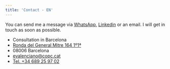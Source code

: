 ```yaml
---
title: 'Contact - EN'
---
```


You can send me a message via <a href="https://api.whatsapp.com/send?phone=689259702">WhatsApp</a>, [Linkedin](https://www.linkedin.com/in/eduardovalencianomendoza/) or an email. I will
get in touch as soon as possible.

- Consultation in Barcelona
- [Ronda del General Mitre 164 1º1ª](https://maps.app.goo.gl/Hf2BuXZfGD6amCMY8)
- 08006 Barcelona
- <a href="mailto:evalenciano@copc.cat" aria-label="mail to eduardo">evalenciano@copc.cat</a>
- <a href="tel:+34689259702" aria-label="phone to eduardo">Tel. +34 689 25 97 02</a>